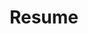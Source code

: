 ---
layout: resume
title: Resume
description: >
  Frank is a security and technology GRC professional with extensive experience in risk and exception management, threat modeling, M&A activities, 2nd line of defense effective challenge, and security governance. Frank presently serves as a Business Information Security Officer (BISO) aligned at BMO Financial Group where he bridges the Cyber Security organization with Operations teams and executives. 
#  This is the `description` of your resume page, as it will be seen by search engines.
#  You'll probably want to modify it in `resume.md`, and maybe set `hide_description` to `true` in the front matter.
hide_description: true
left_column:
  - education
  - work
  - awards
  - volunteer
#  - publications
#  - references
right_column:
  - certificates
  - skills
#  - languages
  - interests
no_language_icons: true
no_skill_icons: true
buttons:
  print: true
  pdf: /assets/Resume.pdf
  # For the vCard you can either provide a link to a .vcf file in assets (see `pdf` above),
  # or use `h2vx.com` to generate a vCard on the fly based on the structured data of the resume page.
  # The later requires `hydejack.no_structured_data: false` and only works once the site is deployed to a public URL.
  # vcf: http://h2vx.com/vcf/<!--url-->
  #   "$schema": "https://raw.githubusercontent.com/jsonresume/resume-schema/v1.0.0/schema.json",
  json: /assets/resume.json
---